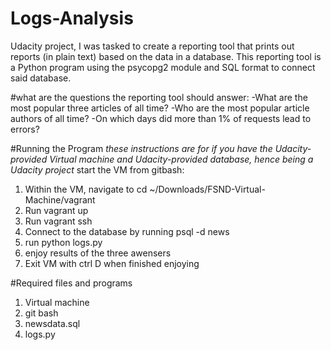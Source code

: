 # Logs-Analysis
Udacity project, I was tasked to create a reporting tool that prints out reports (in plain text) based on the data in a database. This reporting tool is a Python program using the psycopg2 module and SQL format to connect said database.

#what are the questions the reporting tool should answer:
-What are the most popular three articles of all time?
-Who are the most popular article authors of all time?
-On which days did more than 1% of requests lead to errors?

#Running the Program
*these instructions are for if you have the Udacity-provided Virtual machine and Udacity-provided database, hence being a Udacity project*
    start the VM from gitbash:
  1.  Within the VM, navigate to cd ~/Downloads/FSND-Virtual-Machine/vagrant
  2.  Run vagrant up
  3.  Run vagrant ssh
  3.  Connect to the database by running psql -d news
  4.  run python logs.py
  5.  enjoy results of the three awensers
  5.  Exit VM with ctrl D when finished enjoying

#Required files and programs
1. Virtual machine
2. git bash
3. newsdata.sql
4. logs.py
